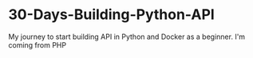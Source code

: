 # 30-Days-Building-Python-API
My journey to start building API in Python and Docker as a beginner. I'm coming from PHP
